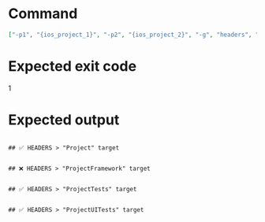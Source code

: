 # Command
```json
["-p1", "{ios_project_1}", "-p2", "{ios_project_2}", "-g", "headers", "-f", "markdown"]
```

# Expected exit code
1

# Expected output
```

## ✅ HEADERS > "Project" target


## ❌ HEADERS > "ProjectFramework" target


## ✅ HEADERS > "ProjectTests" target


## ✅ HEADERS > "ProjectUITests" target



```
